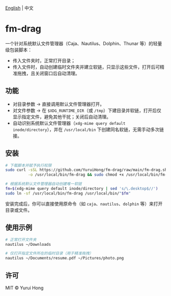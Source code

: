 [English](README.md) | 中文

# fm-drag

一个针对系统默认文件管理器（Caja、Nautilus、Dolphin、Thunar 等）的轻量级包装脚本：  
- 传入文件夹时，正常打开目录；  
- 传入文件时，自动创建临时文件夹并建立软链，只显示这些文件，打开后可精准拖拽，且关闭窗口后自动清理。

## 功能

- 对目录参数 → 直接调用默认文件管理器打开。  
- 对文件参数 → 在 `$XDG_RUNTIME_DIR`（或 `/tmp`）下建目录并软链，打开后仅显示指定文件，避免其他干扰；关闭后自动清理。  
- 自动识别系统默认文件管理器（`xdg-mime query default inode/directory`），并在 `/usr/local/bin` 下创建同名软链，无需手动多次链接。

## 安装

```bash
# 下载脚本并赋予执行权限
sudo curl -sSL https://github.com/YuruiHong/fm-drag/raw/main/fm-drag.sh \
          -o /usr/local/bin/fm-drag && sudo chmod +x /usr/local/bin/fm-drag

# 根据系统默认文件管理器自动创建唯一软链
fm=$(xdg-mime query default inode/directory | sed 's/\.desktop$//')
sudo ln -sf /usr/local/bin/fm-drag /usr/local/bin/"$fm"
````

安装完成后，你可以直接使用原命令（如 `caja`、`nautilus`、`dolphin` 等）来打开目录或文件。

## 使用示例

```bash
# 正常打开文件夹
nautilus ~/Downloads

# 仅打开指定文件所在的临时目录（用于精准拖拽）
nautilus ~/Documents/resume.pdf ~/Pictures/photo.png
```

## 许可

MIT © Yurui Hong

